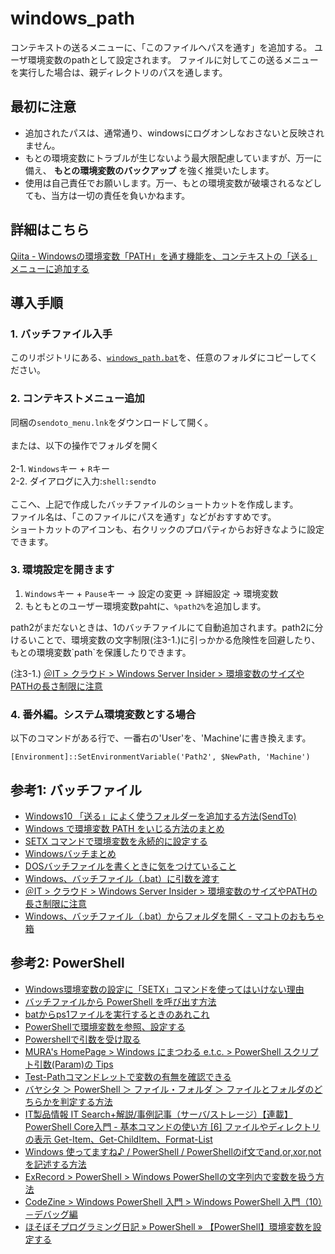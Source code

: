 # windows_path

コンテキストの送るメニューに、「このファイルへパスを通す」を追加する。
ユーザ環境変数のpathとして設定されます。
ファイルに対してこの送るメニューを実行した場合は、親ディレクトリのパスを通します。

## 最初に注意

* 追加されたパスは、通常通り、windowsにログオンしなおさないと反映されません。
* もとの環境変数にトラブルが生じないよう最大限配慮していますが、万一に備え、 **もとの環境変数のバックアップ** を強く推奨いたします。
* 使用は自己責任でお願いします。万一、もとの環境変数が破壊されるなどしても、当方は一切の責任を負いかねます。

## 詳細はこちら

[Qiita - Windowsの環境変数「PATH」を通す機能を、コンテキストの「送る」メニューに追加する](https://qiita.com/firblaze/items/63dea6813c0e9af38a78)

## 導入手順

### 1. バッチファイル入手

このリポジトリにある、[`windows_path.bat`](https://raw.githubusercontent.com/eirblaze/windows_path/master/windows_path.bat)を、任意のフォルダにコピーしてください。

### 2. コンテキストメニュー追加

同梱の`sendoto_menu.lnk`をダウンロードして開く。<br>
<br>
または、以下の操作でフォルダを開く<br>
<br>
 2-1. `Windows`キー + `R`キー<br>
 2-2. ダイアログに入力:`shell:sendto`<br>
<br>
ここへ、上記で作成したバッチファイルのショートカットを作成します。<br>
ファイル名は、「このファイルにパスを通す」などがおすすめです。<br>
ショートカットのアイコンも、右クリックのプロパティからお好きなように設定できます。

### 3. 環境設定を開きます

1. `Windows`キー + `Pause`キー -> 設定の変更 -> 詳細設定 ->  環境変数
2. もともとのユーザー環境変数pahtに、`%path2%`を追加します。

<p>
path2がまだないときは、1のバッチファイルにて自動追加されます。path2に分けるいことで、環境変数の文字制限(注3-1.)に引っかかる危険性を回避したり、もとの環境変数`path`を保護したりできます。
</p>

(注3-1.) [＠IT > クラウド > Windows Server Insider > 環境変数のサイズやPATHの長さ制限に注意](https://www.atmarkit.co.jp/ait/articles/1510/30/news041.html)

### 4. 番外編。システム環境変数とする場合

以下のコマンドがある行で、一番右の'User'を、'Machine'に書き換えます。
```
[Environment]::SetEnvironmentVariable('Path2', $NewPath, 'Machine')
```

## 参考1: バッチファイル

- [Windows10 「送る」によく使うフォルダーを追加する方法(SendTo)](https://pc-chain.com/windows10-sendto/2736/)
- [Windows で環境変数 PATH をいじる方法のまとめ](https://qiita.com/sta/items/6d29da0dc7069ffaae60)
- [SETX コマンドで環境変数を永続的に設定する](https://qiita.com/rohinomiya/items/cf5236678b3459da9017)
- [Windowsバッチまとめ](https://qiita.com/tomotagwork/items/5b9e08f28d5925d96b5f#%E5%A4%89%E6%95%B0)
- [DOSバッチファイルを書くときに気をつけていること](https://qiita.com/yz2cm/items/d2c86a09d6b1861d684d)
- [Windows、バッチファイル（.bat）に引数を渡す](http://piyopiyocs.blog115.fc2.com/blog-entry-725.html)
- [＠IT > クラウド > Windows Server Insider > 環境変数のサイズやPATHの長さ制限に注意](https://www.atmarkit.co.jp/ait/articles/1510/30/news041.html)
- [Windows、バッチファイル（.bat）からフォルダを開く - マコトのおもちゃ箱](http://piyopiyocs.blog115.fc2.com/blog-entry-490.html)

## 参考2: PowerShell

- [Windows環境変数の設定に「SETX」コマンドを使ってはいけない理由](https://qiita.com/jeyei/items/05ce2739501832463b3b)
- [バッチファイルから PowerShell を呼び出す方法](https://qiita.com/cd01/items/82829ba0ec0f59e1b04d)
- [batからps1ファイルを実行するときのあれこれ](https://qiita.com/HiDARi/items/1d2595ff142883c3bac1)
- [PowerShellで環境変数を参照、設定する](https://www.whyit.work/entry/2018/07/09/171632)
- [Powershellで引数を受け取る](https://microsoftou.com/ps-arguments/)
- [MURA's HomePage > Windows にまつわる e.t.c. > PowerShell スクリプト引数(Param)の Tips](https://www.vwnet.jp/Windows/PowerShell/Param.htm)
- [Test-Pathコマンドレットで変数の有無を確認できる](https://m0t0k1x2.tumblr.com/post/133499335514/test-path%E3%82%B3%E3%83%9E%E3%83%B3%E3%83%89%E3%83%AC%E3%83%83%E3%83%88%E3%81%A7%E5%A4%89%E6%95%B0%E3%81%AE%E6%9C%89%E7%84%A1%E3%82%92%E7%A2%BA%E8%AA%8D%E3%81%A7%E3%81%8D%E3%82%8B)
- [バヤシタ ＞ PowerShell ＞ ファイル・フォルダ ＞ ファイルとフォルダのどちらかを判定する方法](https://bayashita.com/p/entry/show/229)
- [IT製品情報 IT Search+解説/事例記事（サーバ/ストレージ）【連載】PowerShell Core入門 - 基本コマンドの使い方 [6] ファイルやディレクトリの表示 Get-Item、Get-ChildItem、Format-List](https://news.mynavi.jp/itsearch/article/hardware/3718)
- [Windows 使ってますね♪ / PowerShell / PowerShellのif文でand,or,xor,notを記述する方法](https://win.just4fun.biz/?PowerShell/PowerShell%E3%81%AEif%E6%96%87%E3%81%A7and%2Cor%2Cxor%2Cnot%E3%82%92%E8%A8%98%E8%BF%B0%E3%81%99%E3%82%8B%E6%96%B9%E6%B3%95)
- [ExRecord > PowerShell > Windows PowerShellの文字列内で変数を扱う方法](http://exrecord.net/how-to-use-variable-in-string)
- [CodeZine > Windows PowerShell 入門 > Windows PowerShell 入門（10）－デバッグ編](https://codezine.jp/article/detail/3067)
- [ほそぼそプログラミング日記 » PowerShell » 【PowerShell】環境変数を設定する](https://hosopro.blogspot.com/2017/01/powershell-set-environment-variable.html)

